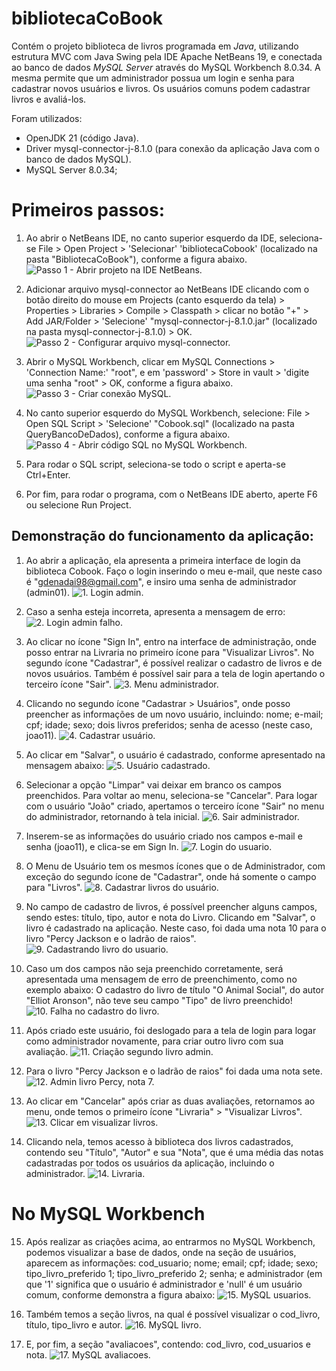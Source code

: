 # bibliotecaCoBook
Contém o projeto biblioteca de livros programada em *Java*, utilizando estrutura MVC com Java Swing pela IDE Apache NetBeans 19, e conectada ao banco de dados *MySQL Server* através do MySQL Workbench 8.0.34. A mesma permite que um administrador possua um login e senha para cadastrar novos usuários e livros. Os usuários comuns podem cadastrar livros e avaliá-los.

Foram utilizados:
- OpenJDK 21 (código Java).
- Driver mysql-connector-j-8.1.0 (para conexão da aplicação Java com o banco de dados MySQL).
- MySQL Server 8.0.34;

# Primeiros passos:
1. Ao abrir o NetBeans IDE, no canto superior esquerdo da IDE, seleciona-se File > Open Project > 'Selecionar' 'bibliotecaCobook' (localizado na pasta "BibliotecaCoBook"), conforme a figura abaixo.
![Passo 1 - Abrir projeto na IDE NetBeans.](https://github.com/user-attachments/assets/7b33e15d-97c8-4509-bf99-6f8eb0ca21d2)

2. Adicionar arquivo mysql-connector ao NetBeans IDE clicando com o botão direito do mouse em Projects (canto esquerdo da tela) > Properties > Libraries > Compile > Classpath > clicar no botão "+" > Add JAR/Folder > 'Selecione' "mysql-connector-j-8.1.0.jar" (localizado na pasta mysql-connector-j-8.1.0) > OK.
![Passo 2 - Configurar arquivo mysql-connector.](https://github.com/user-attachments/assets/70d632dc-da55-4241-84b5-33f01498384a)

3. Abrir o MySQL Workbench, clicar em MySQL Connections > 'Connection Name:' "root", e em 'password' > Store in vault > 'digite uma senha "root" > OK, conforme a figura abaixo.
![Passo 3 - Criar conexão MySQL.](https://github.com/user-attachments/assets/52b76f55-c846-44f3-8db7-62e7e804cffa)

4. No canto superior esquerdo do MySQL Workbench, selecione: File > Open SQL Script > 'Selecione' "Cobook.sql" (localizado na pasta QueryBancoDeDados), conforme a figura abaixo.
![Passo 4 - Abrir código SQL no MySQL Workbench.](https://github.com/user-attachments/assets/b6dc500c-e372-4ad7-bbbf-54eda8ecff53)

5. Para rodar o SQL script, seleciona-se todo o script e aperta-se Ctrl+Enter.
   
6. Por fim, para rodar o programa, com o NetBeans IDE aberto, aperte F6 ou selecione Run Project.

## Demonstração do funcionamento da aplicação:

1. Ao abrir a aplicação, ela apresenta a primeira interface de login da biblioteca Cobook. Faço o login inserindo o meu e-mail, que neste caso é "gdenadai98@gmail.com", e insiro uma senha de administrador (admin01).
![1. Login admin.](https://github.com/user-attachments/assets/07f434a0-f20f-4287-9be1-d94d623f62fc)

2. Caso a senha esteja incorreta, apresenta a mensagem de erro:
![2. Login admin falho.](https://github.com/user-attachments/assets/9072b7fe-2a01-46a1-af27-e947b2bb35e8)

3. Ao clicar no ícone "Sign In", entro na interface de administração, onde posso entrar na Livraria no primeiro ícone para "Visualizar Livros". No segundo ícone "Cadastrar", é possível realizar o cadastro de livros e de novos usuários. Também é possível sair para a tela de login apertando o terceiro ícone "Sair".
![3. Menu administrador.](https://github.com/user-attachments/assets/268d64c9-c912-48fc-8e7f-157a1142a9cf)

4. Clicando no segundo ícone "Cadastrar > Usuários", onde posso preencher as informações de um novo usuário, incluindo: nome; e-mail; cpf; idade; sexo; dois livros preferidos; senha de acesso (neste caso, joao11).
![4. Cadastrar usuário.](https://github.com/user-attachments/assets/d765dbde-b193-497a-ab9b-757203c10d6f)

5. Ao clicar em "Salvar", o usuário é cadastrado, conforme apresentado na mensagem abaixo:
![5. Usuário cadastrado.](https://github.com/user-attachments/assets/6ccb5205-f290-448b-a473-001caa76138d)

6. Selecionar a opção "Limpar" vai deixar em branco os campos preenchidos. Para voltar ao menu, seleciona-se "Cancelar". Para logar com o usuário "João" criado, apertamos o terceiro ícone "Sair" no menu do administrador, retornando à tela inicial.
![6. Sair administrador.](https://github.com/user-attachments/assets/2af5f470-7388-49e8-92bb-a5548e05015c)

7. Inserem-se as informações do usuário criado nos campos e-mail e senha (joao11), e clica-se em Sign In.
![7. Login do usuario.](https://github.com/user-attachments/assets/9db0d079-6cd2-4e3e-8b01-063a4a8a130e)

8. O Menu de Usuário tem os mesmos ícones que o de Administrador, com exceção do segundo ícone de "Cadastrar", onde há somente o campo para "Livros".
![8. Cadastrar livros do usuário.](https://github.com/user-attachments/assets/e817f1d2-e63b-46f8-849e-3e6ffccb9594)

9. No campo de cadastro de livros, é possível preencher alguns campos, sendo estes: título, tipo, autor e nota do Livro. Clicando em "Salvar", o livro é cadastrado na aplicação. Neste caso, foi dada uma nota 10 para o livro "Percy Jackson e o ladrão de raios".
![9. Cadastrando livro do usuario.](https://github.com/user-attachments/assets/50e24552-ff09-41e6-827a-d890539131d8)

10. Caso um dos campos não seja preenchido corretamente, será apresentada uma mensagem de erro de preenchimento, como no exemplo abaixo: O cadastro do livro de título "O Animal Social", do autor "Elliot Aronson", não teve seu campo "Tipo" de livro preenchido!
![10. Falha no cadastro do livro.](https://github.com/user-attachments/assets/d3d851a8-efc0-43b1-b397-34c500b8da4c)

11. Após criado este usuário, foi deslogado para a tela de login para logar como administrador novamente, para criar outro livro com sua avaliação. 
![11. Criação segundo livro admin.](https://github.com/user-attachments/assets/b240b423-baee-4438-8da5-272a63c34f6a)

12. Para o livro "Percy Jackson e o ladrão de raios" foi dada uma nota sete.
![12. Admin livro Percy, nota 7.](https://github.com/user-attachments/assets/57fa0648-9490-4892-a5e6-3c250b2f108a)

13. Ao clicar em "Cancelar" após criar as duas avaliações, retornamos ao menu, onde temos o primeiro ícone "Livraria" > "Visualizar Livros".
![13. Clicar em visualizar livros.](https://github.com/user-attachments/assets/bd2f9d7e-6b13-4b57-9155-8c647dcf5686)

14. Clicando nela, temos acesso à biblioteca dos livros cadastrados, contendo seu "Título", "Autor" e sua "Nota", que é uma média das notas cadastradas por todos os usuários da aplicação, incluindo o administrador.
![14. Livraria.](https://github.com/user-attachments/assets/a5a128db-c64a-4b9c-87a3-10103aae366f)


# No MySQL Workbench

15. Após realizar as criações acima, ao entrarmos no MySQL Workbench, podemos visualizar a base de dados, onde na seção de usuários, aparecem as informações: cod_usuario; nome; email; cpf; idade; sexo; tipo_livro_preferido 1; tipo_livro_preferido 2; senha; e administrador (em que '1' significa que o usuário é administrador e 'null' é um usuário comum, conforme demonstra a figura abaixo:
![15. MySQL usuarios.](https://github.com/user-attachments/assets/92ab749b-e008-4d2f-889a-ea87968f1a35)

16. Também temos a seção livros, na qual é possível visualizar o cod_livro, título, tipo_livro e autor. 
![16. MySQL livro.](https://github.com/user-attachments/assets/79af0cc2-028a-4396-bc6a-f72444f39582)

17. E, por fim, a seção "avaliacoes", contendo: cod_livro, cod_usuarios e nota.
![17. MySQL avaliacoes.](https://github.com/user-attachments/assets/75b159c8-8953-423c-beaa-4c6a5d65366e)


